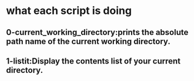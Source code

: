 # what each script is doing
## 0-current_working_directory:prints the absolute path name of the current working directory.
## 1-listit:Display the contents list of your current directory.
##
